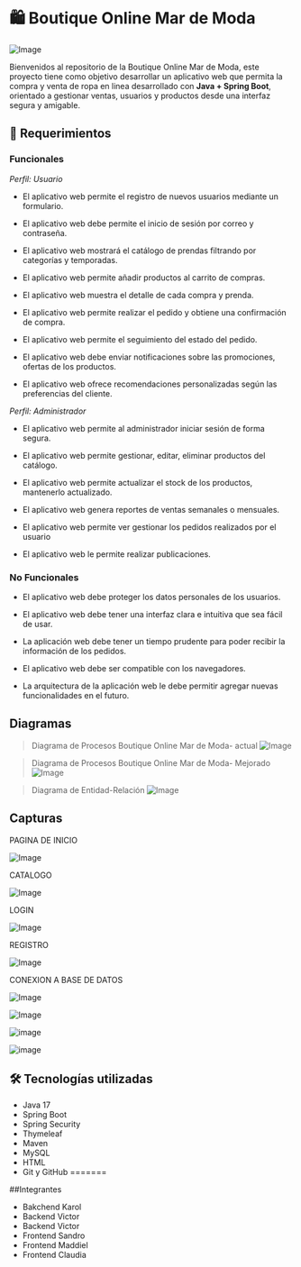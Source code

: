 # 🛍️ Boutique Online Mar de Moda
![Image](https://github.com/user-attachments/assets/5ee223df-ac04-4506-bf5f-80dfc05b7504)

Bienvenidos al repositorio de la Boutique Online Mar de Moda, este proyecto tiene como objetivo desarrollar un aplicativo web que permita la compra y venta de ropa en linea desarrollado con **Java + Spring Boot**, orientado a gestionar ventas, usuarios y productos desde una interfaz segura y amigable.

## 🚀 Requerimientos

### Funcionales
*Perfil: Usuario*
+ El aplicativo web permite el registro de nuevos usuarios mediante un formulario. 

+ El aplicativo web debe permite el inicio de sesión por correo y contraseña. 

+ El aplicativo web mostrará el catálogo de prendas filtrando por categorías y temporadas.

+ El aplicativo web permite añadir productos al carrito de compras.  

+ El aplicativo web muestra el detalle de cada compra y prenda.

+ El aplicativo web permite realizar el pedido y obtiene una confirmación de compra.

+ El aplicativo web permite el seguimiento del estado del pedido.

+ El aplicativo web debe enviar notificaciones sobre las promociones, ofertas de los productos. 

+ El aplicativo web ofrece recomendaciones personalizadas según las preferencias del cliente. 

*Perfil: Administrador*
+ El aplicativo web permite al administrador iniciar sesión de forma segura.

+ El aplicativo web permite gestionar, editar, eliminar productos del catálogo.

+ El aplicativo web permite actualizar el stock de los productos, mantenerlo actualizado. 

+ El aplicativo web genera reportes de ventas semanales o mensuales. 

+ El aplicativo web permite ver gestionar los pedidos realizados por el usuario

+ El aplicativo web le permite realizar publicaciones. 

### No Funcionales
+ El aplicativo web debe proteger los datos personales de los usuarios. 

+ El aplicativo web debe tener una interfaz clara e intuitiva que sea fácil de usar. 

+ La aplicación web debe tener un tiempo prudente para poder recibir la información de los pedidos. 

+ El aplicativo web debe ser compatible con los navegadores. 

+ La arquitectura de la aplicación web le debe permitir agregar nuevas funcionalidades en el futuro.

## Diagramas

> Diagrama de Procesos Boutique Online Mar de Moda- actual
![Image](https://github.com/user-attachments/assets/79f5b855-5336-44eb-b688-9d1756289be1)

> Diagrama de Procesos Boutique Online Mar de Moda- Mejorado
![Image](https://github.com/user-attachments/assets/6897d20d-2c6b-4e9a-8350-f7353939a4bb)

> Diagrama de Entidad-Relación
![Image](https://github.com/user-attachments/assets/9f63edbe-e6a0-4f72-aad7-82b83efaab0c)

## Capturas

PAGINA DE INICIO

![Image](https://github.com/user-attachments/assets/10b14209-e9c4-433f-a822-eea48de90db4)

CATALOGO

![Image](https://github.com/user-attachments/assets/246fd29a-e90c-412b-8574-ea47d3ff1e00)

LOGIN

![Image](https://github.com/user-attachments/assets/a5aa2fe7-0bdb-4675-a6f9-d2ad1e3c9dd7)

REGISTRO

![Image](https://github.com/user-attachments/assets/6791b0f0-d0d9-40f3-b7a6-9037d32b0f4a)

CONEXION A  BASE DE DATOS

![Image](https://github.com/user-attachments/assets/65c65186-3def-42ec-bc3b-4b60b1c30d5c)

![Image](https://github.com/user-attachments/assets/25b10e2c-59b1-4a5d-af2c-5b8e3af129f9)

![image](https://github.com/user-attachments/assets/53a191f3-963a-4564-9de4-bd0eab62bcd0)

![image](https://github.com/user-attachments/assets/852a9c7e-dcdb-484b-933e-2d164fdd2a12)


## 🛠️ Tecnologías utilizadas
- Java 17
- Spring Boot
- Spring Security
- Thymeleaf
- Maven
- MySQL
- HTML
- Git y GitHub
=======

##Integrantes
- Bakchend Karol
- Backend Victor
- Backend Victor
- Frontend Sandro
- Frontend Maddiel
- Frontend Claudia
